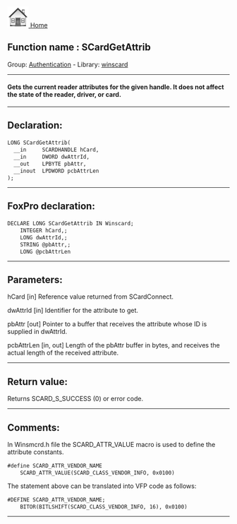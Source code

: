[<img src="../../images/home.png"> Home ](https://github.com/VFPX/Win32API)  

## Function name : SCardGetAttrib
Group: [Authentication](../../functions_group.md#Authentication)  -  Library: [winscard](../../Libraries.md#winscard)  
***  


#### Gets the current reader attributes for the given handle. It does not affect the state of the reader, driver, or card.

***  


## Declaration:
```foxpro  
LONG SCardGetAttrib(
  __in     SCARDHANDLE hCard,
  __in     DWORD dwAttrId,
  __out    LPBYTE pbAttr,
  __inout  LPDWORD pcbAttrLen
);  
```  
***  


## FoxPro declaration:
```foxpro  
DECLARE LONG SCardGetAttrib IN Winscard;
	INTEGER hCard,;
	LONG dwAttrId,;
	STRING @pbAttr,;
	LONG @pcbAttrLen  
```  
***  


## Parameters:
hCard [in] 
Reference value returned from SCardConnect.

dwAttrId [in] 
Identifier for the attribute to get.

pbAttr [out] 
Pointer to a buffer that receives the attribute whose ID is supplied in dwAttrId.

pcbAttrLen [in, out] 
Length of the pbAttr buffer in bytes, and receives the actual length of the received attribute.  
***  


## Return value:
Returns SCARD_S_SUCCESS (0) or error code.  
***  


## Comments:
In Winsmcrd.h file the SCARD_ATTR_VALUE macro is used to define the attribute constants.  
  
```foxpro
#define SCARD_ATTR_VENDOR_NAME  
	SCARD_ATTR_VALUE(SCARD_CLASS_VENDOR_INFO, 0x0100)
```
The statement above can be translated into VFP code as follows:  
  
```foxpro
#DEFINE SCARD_ATTR_VENDOR_NAME;  
	BITOR(BITLSHIFT(SCARD_CLASS_VENDOR_INFO, 16), 0x0100)
```
  
***  

